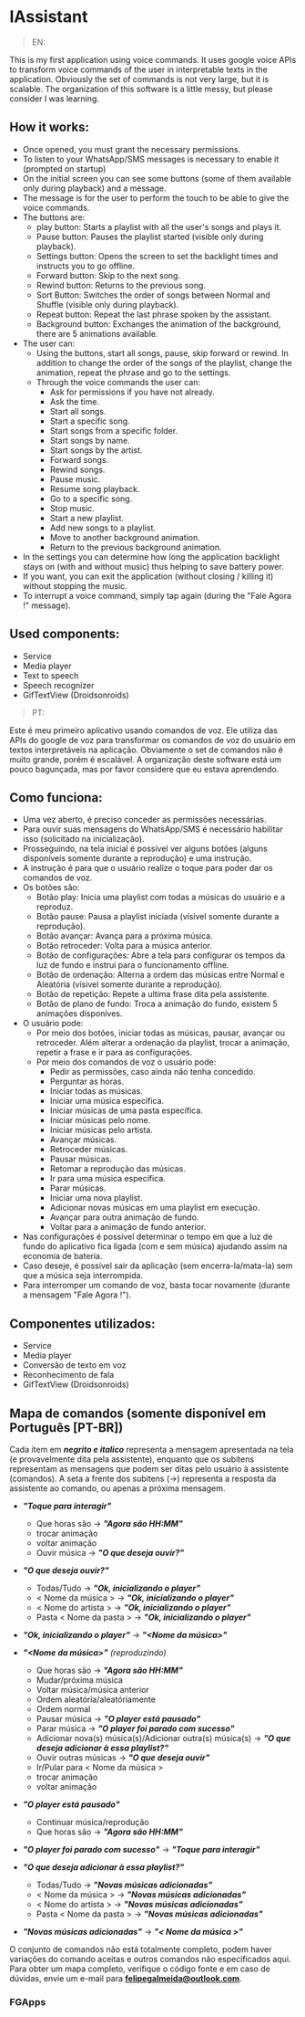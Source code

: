 # IAssistant

> EN:

This is my first application using voice commands. It uses google voice APIs to transform voice commands
of the user in interpretable texts in the application. Obviously the set of commands is not very large, but it is scalable.
The organization of this software is a little messy, but please consider I was learning.

## How it works:
- Once opened, you must grant the necessary permissions.
- To listen to your WhatsApp/SMS messages is necessary to enable it (prompted on startup)
- On the initial screen you can see some buttons (some of them available only during playback) and a message.
- The message is for the user to perform the touch to be able to give the voice commands.
- The buttons are:
  - play button: Starts a playlist with all the user's songs and plays it.
  - Pause button: Pauses the playlist started (visible only during playback).
  - Settings button: Opens the screen to set the backlight times and instructs you to go offline.
  - Forward button: Skip to the next song.
  - Rewind button: Returns to the previous song.
  - Sort Button: Switches the order of songs between Normal and Shuffle (visible only during playback).
  - Repeat button: Repeat the last phrase spoken by the assistant.
  - Background button: Exchanges the animation of the background, there are 5 animations available.
- The user can:
  - Using the buttons, start all songs, pause, skip forward or rewind. In addition to change the order of the songs
of the playlist, change the animation, repeat the phrase and go to the settings.
  - Through the voice commands the user can:
    - Ask for permissions if you have not already.
    - Ask the time.
    - Start all songs.
    - Start a specific song.
    - Start songs from a specific folder.
    - Start songs by name.
    - Start songs by the artist.
    - Forward songs.
    - Rewind songs.
    - Pause music.
    - Resume song playback.
    - Go to a specific song.
    - Stop music.
    - Start a new playlist.
    - Add new songs to a playlist.
    - Move to another background animation.
    - Return to the previous background animation.
- In the settings you can determine how long the application backlight stays on (with and without music)
thus helping to save battery power.
- If you want, you can exit the application (without closing / killing it) without stopping the music.
- To interrupt a voice command, simply tap again (during the "Fale Agora !" message).

## Used components:
- Service
- Media player
- Text to speech
- Speech recognizer
- GifTextView (Droidsonroids)

> PT:

Este é meu primeiro aplicativo usando comandos de voz. Ele utiliza das APIs do google de voz para transformar os comandos de voz
do usuário em textos interpretáveis na aplicação. Obviamente o set de comandos não é muito grande, porém é escalável.
A organização deste software está um pouco bagunçada, mas por favor considere que eu estava aprendendo.

## Como funciona:
- Uma vez aberto, é preciso conceder as permissões necessárias.
- Para ouvir suas mensagens do WhatsApp/SMS é necessário habilitar isso (solicitado na inicialização).
- Prosseguindo, na tela inicial é possivel ver alguns botões (alguns disponíveis somente durante a reprodução) e uma instrução.
- A instrução é para que o usuário realize o toque para poder dar os comandos de voz.
- Os botões são:
  - Botão play: Inicia uma playlist com todas a músicas do usuário e a reproduz.
  - Botão pause: Pausa a playlist iniciada (vísivel somente durante a reprodução).
  - Botão avançar: Avança para a próxima música.
  - Botão retroceder: Volta para a música anterior.
  - Botão de configurações: Abre a tela para configurar os tempos da luz de fundo e instrui para o funcionamento offline.
  - Botão de ordenação: Alterna a ordem das músicas entre Normal e Aleatória (vísivel somente durante a reprodução).
  - Botão de repetição: Repete a ultima frase dita pela assistente.
  - Botão de plano de fundo: Troca a animação do fundo, existem 5 animações disponíves.
- O usuário pode:
  - Por meio dos botões, iniciar todas as músicas, pausar, avançar ou retroceder. Além alterar a ordenação da playlist,
trocar a animação, repetir a frase e ir para as configurações.
  - Por meio dos comandos de voz o usuário pode:
    - Pedir as permissões, caso ainda não tenha concedido.
    - Perguntar as horas.
    - Iniciar todas as músicas.
    - Iniciar uma música especifica.
    - Iniciar músicas de uma pasta específica.
    - Iniciar músicas pelo nome.
    - Iniciar músicas pelo artista.
    - Avançar músicas.
    - Retroceder músicas.
    - Pausar músicas.
    - Retomar a reprodução das músicas.
    - Ir para uma música específica.
    - Parar músicas.
    - Iniciar uma nova playlist.
    - Adicionar novas músicas em uma playlist em execução.
    - Avançar para outra animação de fundo.
    - Voltar para a animação de fundo anterior.
- Nas configurações é possível determinar o tempo em que a luz de fundo do aplicativo fica ligada (com e sem música) 
ajudando assim na economia de bateria.
- Caso deseje, é possível sair da aplicação (sem encerra-la/mata-la) sem que a música seja interrompida.
- Para interromper um comando de voz, basta tocar novamente (durante a mensagem "Fale Agora !").

## Componentes utilizados:
- Service
- Media player
- Conversão de texto em voz
- Reconhecimento de fala
- GifTextView (Droidsonroids)

## Mapa de comandos (somente disponível em Português [PT-BR])

Cada item em **_negrito e italico_** representa a mensagem apresentada na tela (e provavelmente dita pela assistente),
enquanto que os subitens representam as mensagens que podem ser ditas pelo usuário à assistente (comandos). A seta
a frente dos subitens (->) representa a resposta da assistente ao comando, ou apenas a próxima mensagem.

- **_"Toque para interagir"_**
  - Que horas são -> **_"Agora são HH:MM"_**
  - trocar animação
  - voltar animação
  - Ouvir música -> **_"O que deseja ouvir?"_**

- **_"O que deseja ouvir?"_**
  - Todas/Tudo -> **_"Ok, inicializando o player"_**
  - < Nome da música > -> **_"Ok, inicializando o player"_**
  - < Nome do artista > -> **_"Ok, inicializando o player"_**
  - Pasta < Nome da pasta > -> **_"Ok, inicializando o player"_**
  
- **_"Ok, inicializando o player"_** -> **_"<Nome da música>"_**

- **_"<Nome da música>"_** _(reproduzindo)_
  - Que horas são -> **_"Agora são HH:MM"_**
  - Mudar/próxima música
  - Voltar música/música anterior
  - Ordem aleatória/aleatóriamente
  - Ordem normal
  - Pausar música -> **_"O player está pausado"_**
  - Parar música -> **_"O player foi parado com sucesso"_**
  - Adicionar nova(s) música(s)/Adicionar outra(s) música(s) -> **_"O que deseja adicionar à essa playlist?"_**
  - Ouvir outras músicas -> **_"O que deseja ouvir"_**
  - Ir/Pular para < Nome da música >
  - trocar animação
  - voltar animação
  
- **_"O player está pausado"_**
  - Continuar música/reprodução
  - Que horas são -> **_"Agora são HH:MM"_**

- **_"O player foi parado com sucesso"_** -> **_"Toque para interagir"_**

- **_"O que deseja adicionar à essa playlist?"_**
  - Todas/Tudo -> **_"Novas músicas adicionadas"_**
  - < Nome da música > -> **_"Novas músicas adicionadas"_**
  - < Nome do artista > -> **_"Novas músicas adicionadas"_**
  - Pasta < Nome da pasta > -> **_"Novas músicas adicionadas"_**

- **_"Novas músicas adicionadas"_**  -> **_"< Nome da música >"_**

O conjunto de comandos não está totalmente completo, podem haver variações do comando aceitas e outros
comandos não especificados aqui. Para obter um mapa completo, verifique o código fonte e em caso de dúvidas,
envie um e-mail para **felipegalmeida@outlook.com**.

### FGApps
  
